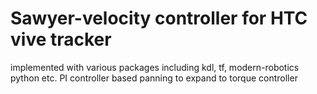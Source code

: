 # Sawyer-velocity controller for HTC vive tracker
implemented with various packages including kdl, tf, modern-robotics python etc.
PI controller based
panning to expand to torque controller
